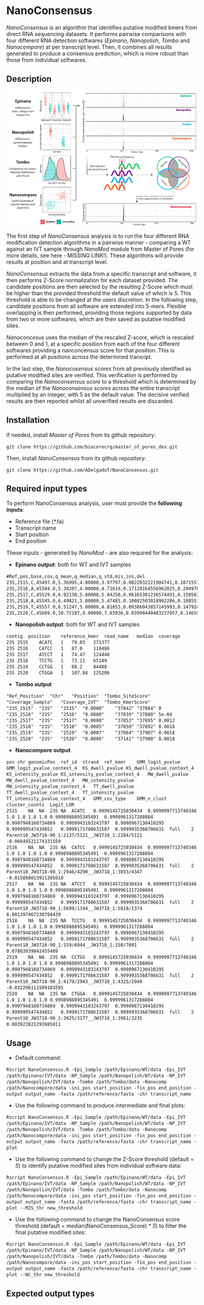 # NanoConsensus

*NanoConsensus* is an algorithm that identifies putative modified kmers from direct RNA sequencing datasets. It performs pairwise comparisons with four different RNA detection softwares (*Epinano*, *Nanopolish*, *Tombo* and *Nanocompore*) at per transcript level. Then, it combines all results generated to produce a consensus prediction, which is more robust than those from individual softwares.  

## Description
![NanoConsensus_scheme](/NanoConsensus_scheme.png)

The first step of *NanoConsensus* analysis is to run the four different RNA modification detection algorithms in a pairwise manner - comparing a WT against an IVT sample through *NanoMod* module from Master of Pores (for more details, see here - MISSING LINK!). These algorithms will provide results at position and at transcript level. 

*NanoConsensus* extracts the data from a specific transcript and software, it then performs Z-Score normalization for each dataset provided. The candidate positions are then selected by the resulting Z-Score which must be higher than the provided threshold the default value of which is 5. This threshold is able to be changed at the users discretion. In the following step, candidate positions from all software are extended into 5-mers. Flexible overlapping is then performed, providing those regions supported by data from two or more softwares, which are then saved as putative modified sites. 

*Nanoconcesus* uses the median of the rescaled Z-score, which is rescaled between 0 and 1, at a specific position from each of the four different softwares providing a nanconcensus score for that position. This is performed at all positions across the determined transript. 

In the last step, the *Nanocosensus scores* from all previously identified as putative modified sites are verified. This verification is performed by comparing the *Nanoconsensus score* to a threshold which is determined by the median of the *Nanoconsensus scores* across the entire transcript multiplied by an integer, with 5 as the default value. The decisive verified results are then reported whilst all unverified results are discarded.

## Installation 
If needed, install *Master of Pores* from its github repository:
```
git clone https://github.com/biocorecrg/master_of_pores_dev.git
```

Then, install *NanoConsensus* from its github repository:
```
git clone https://github.com/ADelgadoT/NanoConsensus.git
```

## Required input types
To perform NanoConsensus analysis, user must provide the **following inputs**:
* Reference file (*.fa)
* Transcript name
* Start position
* End position

These inputs - generated by *NanoMod* - are also required for the analysis:
* **Epinano output**: both for WT and IVT samples
```
#Ref,pos,base,cov,q_mean,q_median,q_std,mis,ins,del
23S,2515,C,45497.0,5.36995,4.00000,3.97797,0.0822032221904741,0.18715519704595907,0.2058377475437941
23S,2516,A,45504.0,5.38207,4.00000,4.71619,0.17128164556962025,0.20497099156118143,0.07733386075949367
23S,2517,C,45529.0,6.92130,5.00000,5.04250,0.06165301236574491,0.1505633771881658,0.13540820136616222
23S,2518,A,45545.0,6.49821,5.00000,5.47485,0.10802503018992206,0.10855198155670216,0.2082775277198375
23S,2519,T,45557.0,6.51247,5.00000,4.81853,0.09386043857145993,0.14792457800118533,0.2033057488421099
23S,2520,C,45609.0,10.72107,9.00000,7.03936,0.03990440483237957,0.1465938740160933,0.020105680896314326
```

* **Nanopolish output**: both for WT and IVT samples
```
contig	position	reference_kmer	read_name	median	coverage
23S	2515	ACATC	1	79.03	271377
23S	2516	CATCC	1	87.0	118486
23S	2517	ATCCT	1	74.47	124448
23S	2518	TCCTG	1	73.21	65149
23S	2519	CCTGG	1	88.2	84488
23S	2520	CTGGA	1	107.84	125206
```

* **Tombo output**
```
"Ref_Position"	"Chr"	"Position"	"Tombo_SiteScore"	"Coverage_Sample"	"Coverage_IVT"	"Tombo_KmerScore"
"23S_2515"	"23S"	"2515"	"0.0000"	"37042"	"37884"	0
"23S_2516"	"23S"	"2516"	"0.0000"	"37039"	"37880"	5e-04
"23S_2517"	"23S"	"2517"	"0.0000"	"37053"	"37895"	0.0012
"23S_2518"	"23S"	"2518"	"0.0005"	"37050"	"37892"	0.0018
"23S_2519"	"23S"	"2519"	"0.0007"	"37064"	"37907"	0.0018
"23S_2520"	"23S"	"2520"	"0.0006"	"37141"	"37988"	0.0018
```

* **Nanocompore output**
```
pos	chr	genomicPos	ref_id	strand	ref_kmer	GMM_logit_pvalue	GMM_logit_pvalue_context_4	KS_dwell_pvalue	KS_dwell_pvalue_context_4	KS_intensity_pvalue	KS_intensity_pvalue_context_4	MW_dwell_pvalue	MW_dwell_pvalue_context_4	MW_intensity_pvalue	MW_intensity_pvalue_context_4	TT_dwell_pvalue	TT_dwell_pvalue_context_4	TT_intensity_pvalue	TT_intensity_pvalue_context_4	GMM_cov_type	GMM_n_clust	cluster_counts	Logit_LOR
2515	NA	NA	23S	NA	ACATC	0.9999145725030434	0.9999997713740346	1.0	1.0	1.0	1.0	0.9998988895345491	0.9999961317288804	0.9997948160734869	0.9999943103243797	0.9998967130410295	0.999999547434852	0.9999171708631587	0.9999935368706631	full	2	Parent10_JW3718-90_1:2137/5121__JW3718_1:2284/5121	-0.06649521174331559
2516	NA	NA	23S	NA	CATCC	0.9999145725030434	0.9999997713740346	1.0	1.0	1.0	1.0	0.9998988895345491	0.9999961317288804	0.9997948160734869	0.9999943103243797	0.9998967130410295	0.999999547434852	0.9999171708631587	0.9999935368706631	full	2	Parent10_JW3718-90_1:2946/4290__JW3718_1:3033/4347	-0.015898013921205018
2517	NA	NA	23S	NA	ATCCT	0.9999145725030434	0.9999997713740346	1.0	1.0	1.0	1.0	0.9998988895345491	0.9999961317288804	0.9997948160734869	0.9999943103243797	0.9998967130410295	0.999999547434852	0.9999171708631587	0.9999935368706631	full	2	Parent10_JW3718-90_1:5699/1344__JW3718_1:5818/1374	0.001397467230704439
2518	NA	NA	23S	NA	TCCTG	0.9999145725030434	0.9999997713740346	1.0	1.0	1.0	1.0	0.9998988895345491	0.9999961317288804	0.9997948160734869	0.9999943103243797	0.9998967130410295	0.999999547434852	0.9999171708631587	0.9999935368706631	full	2	Parent10_JW3718-90_1:159/6944__JW3718_1:150/7091	0.07883939042455489
2519	NA	NA	23S	NA	CCTGG	0.9999145725030434	0.9999997713740346	1.0	1.0	1.0	1.0	0.9998988895345491	0.9999961317288804	0.9997948160734869	0.9999943103243797	0.9998967130410295	0.999999547434852	0.9999171708631587	0.9999935368706631	full	2	Parent10_JW3718-90_1:4179/2943__JW3718_1:4325/2949	-0.032296111509103595
2520	NA	NA	23S	NA	CTGGA	0.9999145725030434	0.9999997713740346	1.0	1.0	1.0	1.0	0.9998988895345491	0.9999961317288804	0.9997948160734869	0.9999943103243797	0.9998967130410295	0.999999547434852	0.9999171708631587	0.9999935368706631	full	2	Parent10_JW3718-90_1:3925/3177__JW3718_1:3981/3235	0.003922821293985011
```

## Usage

* Default command:
```
Rscript NanoConsensus.R -Epi_Sample /path/Epinano/WT/data -Epi_IVT /path/Epinano/IVT/data -NP_Sample /path/Nanopolish/WT/data -NP_IVT /path/Nanopolish/IVT/data -Tombo /path/Tombo/data -Nanocomp /path/Nanocompore/data -ini_pos start_position -fin_pos end_position -output output_name -fasta /path/reference/fasta -chr transcript_name 
```

* Use the following command to produce intermediate and final plots:
```
Rscript NanoConsensus.R -Epi_Sample /path/Epinano/WT/data -Epi_IVT /path/Epinano/IVT/data -NP_Sample /path/Nanopolish/WT/data -NP_IVT /path/Nanopolish/IVT/data -Tombo /path/Tombo/data -Nanocomp /path/Nanocompore/data -ini_pos start_position -fin_pos end_position -output output_name -fasta /path/reference/fasta -chr transcript_name -plot
```

* Use the following command to change the Z-Score threshold (default = *5*) to identify putative modified sites from individual software data:
```
Rscript NanoConsensus.R -Epi_Sample /path/Epinano/WT/data -Epi_IVT /path/Epinano/IVT/data -NP_Sample /path/Nanopolish/WT/data -NP_IVT /path/Nanopolish/IVT/data -Tombo /path/Tombo/data -Nanocomp /path/Nanocompore/data -ini_pos start_position -fin_pos end_position -output output_name -fasta /path/reference/fasta -chr transcript_name -plot --MZS_thr new_threshold
```

* Use the following command to change the NanoConsensus score threshold (default = median(NanoConsensus_Score) * *5*) to filter the final putative modified sites:
```
Rscript NanoConsensus.R -Epi_Sample /path/Epinano/WT/data -Epi_IVT /path/Epinano/IVT/data -NP_Sample /path/Nanopolish/WT/data -NP_IVT /path/Nanopolish/IVT/data -Tombo /path/Tombo/data -Nanocomp /path/Nanocompore/data -ini_pos start_position -fin_pos end_position -output output_name -fasta /path/reference/fasta -chr transcript_name -plot --NC_thr new_threshold
```

## Expected output types
